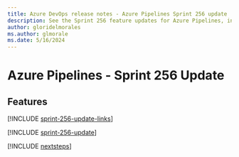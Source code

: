 ```yaml
---
title: Azure DevOps release notes - Azure Pipelines Sprint 256 update
description: See the Sprint 256 feature updates for Azure Pipelines, including next steps.
author: gloridelmorales
ms.author: glmorale
ms.date: 5/16/2024
---
```


# Azure Pipelines - Sprint 256 Update

## Features

[!INCLUDE [sprint-256-update-links](../includes/pipelines/sprint-256-update-links.md)]

[!INCLUDE [sprint-256-update](../includes/pipelines/sprint-256-update.md)]

[!INCLUDE [nextsteps](../includes/nextsteps.md)]